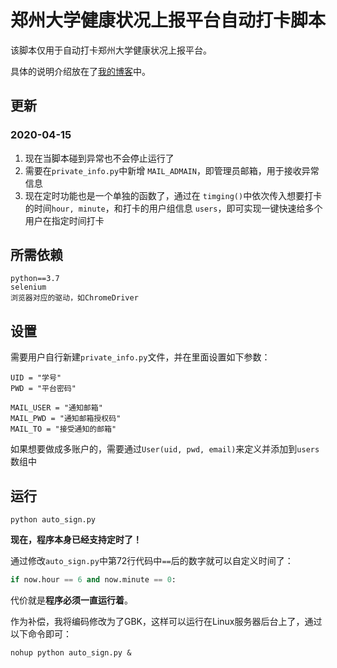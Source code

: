 # 郑州大学健康状况上报平台自动打卡脚本

该脚本仅用于自动打卡郑州大学健康状况上报平台。

具体的说明介绍放在了[我的博客](https://mtics.top/auto-sign-zzu-jksb)中。

## 更新

### 2020-04-15
1. 现在当脚本碰到异常也不会停止运行了
2. 需要在`private_info.py`中新增 `MAIL_ADMAIN`，即管理员邮箱，用于接收异常信息
3. 现在定时功能也是一个单独的函数了，通过在 `timging()`中依次传入想要打卡的时间`hour, minute`，和打卡的用户组信息 `users`，即可实现一键快速给多个用户在指定时间打卡

## 所需依赖
```
python==3.7
selenium
浏览器对应的驱动，如ChromeDriver
```

## 设置

需要用户自行新建`private_info.py`文件，并在里面设置如下参数：
```
UID = "学号"
PWD = "平台密码"

MAIL_USER = "通知邮箱"
MAIL_PWD = "通知邮箱授权码"
MAIL_TO = "接受通知的邮箱"
```

如果想要做成多账户的，需要通过`User(uid, pwd, email)`来定义并添加到`users`数组中

## 运行

`python auto_sign.py`

**现在，程序本身已经支持定时了！**

通过修改`auto_sign.py`中第72行代码中`==`后的数字就可以自定义时间了：

```python
if now.hour == 6 and now.minute == 0:
```

代价就是**程序必须一直运行着**。

作为补偿，我将编码修改为了GBK，这样可以运行在Linux服务器后台上了，通过以下命令即可：

```shell
nohup python auto_sign.py &
```
